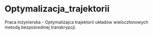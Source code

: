 # Optymalizacja_trajektorii
Praca inżynierska - Optymalizajca trajektorii układów wieloczłonowych metodą bezpośredniej transkrypcji.

